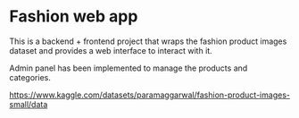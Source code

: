 # Fashion web app

This is a backend + frontend project that wraps the fashion product images dataset and provides a web interface to interact with it.

Admin panel has been implemented to manage the products and categories.

https://www.kaggle.com/datasets/paramaggarwal/fashion-product-images-small/data
